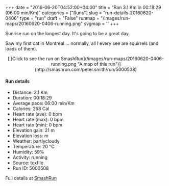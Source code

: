 +++
date = "2016-06-20T04:52:00+04:00"
title = "Ran 3.1 Km in 00:18:29 (06:00 min/Km)"
categories = ["Runs"]
slug = "run-details-20160620-0406"
type = "run"
draft = "False"
runmap = "/images/run-maps/20160620-0406-running.png"
svgmap = '<polyline points="40 21, 44 20, 46 20, 55 23, 63 27, 68 24, 71 21, 75 17, 75 16, 74 14, 72 12, 65 9, 57 5, 57 3, 61 0, 63 0, 67 1, 71 1, 72 2, 75 5, 77 7, 83 9, 89 12, 90 13, 86 17, 82 21, 76 29, 73 31, 70 35, 69 36, 61 44, 58 50, 53 54, 47 60, 43 64, 38 72, 37 72, 30 78, 28 81, 26 84, 23 87, 20 89, 16 94, 13 96, 11 100, 12 100, 14 96, 16 94, 19 90, 25 84, 28 80, 28 79, 27 79, 25 79, 22 77, 22 75, 30 65, 33 62, 36 57, 34 55, 20 48, 19 48, 18 47, 22 44, 24 41, 29 35">'
+++

Sunrise run on the longest day. It's going to be a great day. 

Saw my first cat in Montreal ... normally, all I every see are squirrels (and loads of them). 


<!--more-->

<center>
[![Click to see the run on SmashRun](/images/run-maps/20160620-0406-running.png "A map of this run")](http://smashrun.com/peter.smith/run/5000508)
</center>

#### Run details

* Distance: 3.1 Km
* Duration: 00:18:29
* Average pace: 06:00 min/Km
* Calories: 268 Cal
* Heart rate (ave): 0 bpm
* Heart rate (max): 0 bpm
* Heart rate (min): 0 bpm
* Elevation gain: 21 m
* Elevation loss:  m
* Weather: partlycloudy
* Temperature: 20 &deg;C
* Humidity: 59%
* Activity: running
* Source: tcxfile
* Run ID: 5000508

Full details at [SmashRun](http://smashrun.com/peter.smith/run/5000508)